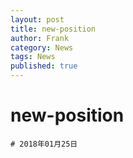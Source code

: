 ```yaml
---
layout: post
title: new-position
author: Frank
category: News
tags: News
published: true
---
```


# new-position
    # 2018年01月25日
